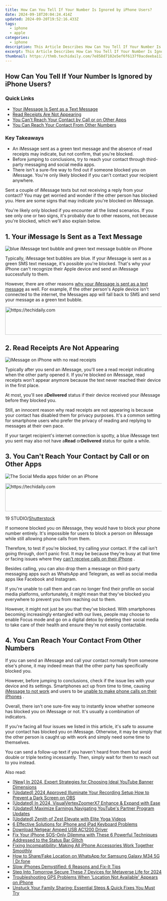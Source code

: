 ```yaml
---
title: How Can You Tell If Your Number Is Ignored by iPhone Users?
date: 2024-09-18T20:04:24.414Z
updated: 2024-09-20T19:52:16.433Z
tags:
  - iphone
  - apple
categories:
  - iphone
description: This Article Describes How Can You Tell If Your Number Is Ignored by iPhone Users?
excerpt: This Article Describes How Can You Tell If Your Number Is Ignored by iPhone Users?
thumbnail: https://thmb.techidaily.com/7e858d7102e5ef6f6137f0acdeeba112d7b0daf0c9e0dad5ba4b3979a33bb860.jpg
---
```


## How Can You Tell If Your Number Is Ignored by iPhone Users?

### Quick Links

* [Your iMessage Is Sent as a Text Message](https://www.makeuseof.com/check-if-someone-blocked-you-imessage/#your-imessage-is-sent-as-a-text-message)
* [Read Receipts Are Not Appearing](https://www.makeuseof.com/check-if-someone-blocked-you-imessage/#read-receipts-are-not-appearing)
* [You Can't Reach Your Contact by Call or on Other Apps](https://www.makeuseof.com/check-if-someone-blocked-you-imessage/#you-can-39-t-reach-your-contact-by-call-or-on-other-apps)
* [You Can Reach Your Contact From Other Numbers](https://www.makeuseof.com/check-if-someone-blocked-you-imessage/#you-can-reach-your-contact-from-other-numbers)

### Key Takeaways

* An iMessage sent as a green text message and the absence of read receipts may indicate, but not confirm, that you're blocked.
* Before jumping to conclusions, try to reach your contact through third-party messaging and social media apps.
* There isn't a sure-fire way to find out if someone blocked you on iMessage. You're only likely blocked if you can't contact your recipient anywhere.

 Sent a couple of iMessage texts but not receiving a reply from your contact? You may get worried and wonder if the other person has blocked you. Here are some signs that may indicate you're blocked on iMessage.

 You're likely only blocked if you encounter all the listed scenarios. If you see only one or two signs, it's probably due to other reasons, not because you're blocked, which we'll also explain below.

## 1\. Your iMessage Is Sent as a Text Message

![blue iMessage text bubble and green text message bubble on iPhone](https://static1.makeuseofimages.com/wordpress/wp-content/uploads/2024/03/muo-in-article-image-1200px-by-600px-21-ratio-46.jpg)

 Typically, iMessage text bubbles are blue. If your iMessage is sent as a green SMS text message, it's possible you're blocked. That's why your iPhone can't recognize their Apple device and send an iMessage successfully to them.

 However, there are other reasons [why your iMessage is sent as a text message](https://www.makeuseof.com/imessage-sent-as-text-message/) as well. For example, if the other person's Apple device isn't connected to the internet, the Messages app will fall back to SMS and send your message as a green text bubble.

<!-- affiliate ads begin -->
<a href="https://appsumo.8odi.net/c/5597632/2094479/7443" target="_top" id="2094479">
  <img src="//a.impactradius-go.com/display-ad/7443-2094479" border="0" alt="https://techidaily.com" width="728" height="90"/>
</a>
<img height="0" width="0" src="https://appsumo.8odi.net/i/5597632/2094479/7443" style="position:absolute;visibility:hidden;" border="0" />
<!-- affiliate ads end -->

## 2\. Read Receipts Are Not Appearing

![iMessage on iPhone with no read receipts](https://static1.makeuseofimages.com/wordpress/wp-content/uploads/2024/03/muo-in-article-image-1200px-by-600px-21-ratio-47.jpg)

 Typically after you send an iMessage, you'll see a read receipt indicating when the other party opened it. If you're blocked on iMessage, read receipts won't appear anymore because the text never reached their device in the first place.

 At most, you'll see a**Delivered** status if their device received your iMessage before they blocked you.

 Still, an innocent reason why read receipts are not appearing is because your contact has disabled them for privacy purposes. It's a common setting for smartphone users who prefer the privacy of reading and replying to messages at their own pace.

 If your target recipient's internet connection is spotty, a blue iMessage text you sent may also not have a**Read** or**Delivered** status for quite a while.

## 3\. You Can't Reach Your Contact by Call or on Other Apps

![The Social Media apps folder on an iPhone](https://static1.makeuseofimages.com/wordpress/wp-content/uploads/2024/03/social-media-apps-folder-on-an-iphone.jpg)

<!-- affiliate ads begin -->
<a href="https://appsumo.8odi.net/c/5597632/2144298/7443" target="_top" id="2144298">
  <img src="//a.impactradius-go.com/display-ad/7443-2144298" border="0" alt="https://techidaily.com" width="728" height="90"/>
</a>
<img height="0" width="0" src="https://appsumo.8odi.net/i/5597632/2144298/7443" style="position:absolute;visibility:hidden;" border="0" />
<!-- affiliate ads end -->

 19 STUDIO/[Shutterstock](https://www.shutterstock.com/image-photo/hand-use-iphone11-max-pro-social-1889239063)

 If someone blocked you on iMessage, they would have to block your phone number entirely. It's impossible for users to block a person on iMessage while still allowing phone calls from them.

 Therefore, to test if you're blocked, try calling your contact. If the call isn't going through, don't panic first. It may be because they're busy at that time or facing issues where they [can't receive calls on their iPhone](https://www.makeuseof.com/fixes-iphone-not-receiving-calls/) .

 Besides calling, you can also drop them a message on third-party messaging apps such as WhatsApp and Telegram, as well as social media apps like Facebook and Instagram.

 If you're unable to call them and can no longer find their profile on social media platforms, unfortunately, it might mean that they've blocked you everywhere to prevent you from reaching out to them.

 However, it might not just be you that they've blocked. With smartphones becoming increasingly entangled with our lives, people may choose to enable Focus mode and go on a digital detox by deleting their social media to take care of their health and ensure they're not easily contactable.

## 4\. You Can Reach Your Contact From Other Numbers

 If you can send an iMessage and call your contact normally from someone else's phone, it may indeed mean that the other party has specifically blocked you.

 However, before jumping to conclusions, check if the issue lies with your device and its settings. Smartphones act up from time to time, causing [iMessage to not work](https://www.makeuseof.com/tag/imessage-not-working-on-mac-iphone-ipad/) and users to be [unable to make phone calls on their iPhones](https://www.makeuseof.com/how-to-fix-iphone-cant-make-calls/) .

 Overall, there isn't one sure-fire way to instantly know whether someone has blocked you on iMessage or not. It's usually a combination of indicators.

 If you're facing all four issues we listed in this article, it's safe to assume your contact has blocked you on iMessage. Otherwise, it may be simply that the other person is caught up with work and simply need some time to themselves.

 You can send a follow-up text if you haven't heard from them but avoid double or triple texting incessantly. Then, simply wait for them to reach out to you instead.

<ins class="adsbygoogle"
     style="display:block"
     data-ad-format="autorelaxed"
     data-ad-client="ca-pub-7571918770474297"
     data-ad-slot="1223367746"></ins>

<ins class="adsbygoogle"
     style="display:block"
     data-ad-client="ca-pub-7571918770474297"
     data-ad-slot="8358498916"
     data-ad-format="auto"
     data-full-width-responsive="true"></ins>

<span class="atpl-alsoreadstyle">Also read:</span>
<div><ul>
<li><a href="https://facebook-record-videos.techidaily.com/new-in-2024-expert-strategies-for-choosing-ideal-youtube-banner-dimensions/"><u>[New] In 2024, Expert Strategies for Choosing Ideal YouTube Banner Dimensions</u></a></li>
<li><a href="https://screen-recording.techidaily.com/updated-2024-approved-illuminate-your-recording-setup-how-to-prevent-a-dark-screen-on-obs/"><u>[Updated] 2024 Approved Illuminate Your Recording Setup How to Prevent a Dark Screen on OBS</u></a></li>
<li><a href="https://vp-tips.techidaily.com/updated-in-2024-visualvertexzoomerx7-enhance-and-expand-with-ease/"><u>[Updated] In 2024, VisualVertexZoomerX7 Enhance & Expand with Ease</u></a></li>
<li><a href="https://facebook-video-share.techidaily.com/updated-maximize-earnings-navigating-youtubes-partner-program-updates/"><u>[Updated] Maximize Earnings Navigating YouTube's Partner Program Updates</u></a></li>
<li><a href="https://facebook-video-footage.techidaily.com/updated-zenith-of-zest-elevate-with-elite-yoga-videos/"><u>[Updated] Zenith of Zest Elevate with Elite Yoga Videos</u></a></li>
<li><a href="https://fox-that.techidaily.com/6-effective-solutions-for-iphone-and-ipad-keyboard-problems/"><u>6 Effective Solutions for iPhone and iPad Keyboard Problems</u></a></li>
<li><a href="https://driver-install.techidaily.com/download-netgear-amped-usb-ac1200-driver/"><u>Download Netgear Amped USB AC1200 Driver</u></a></li>
<li><a href="https://fox-that.techidaily.com/fix-your-iphone-sos-only-dilemma-with-these-6-powerful-techniques-addressed-to-the-status-bar-glitch/"><u>Fix Your iPhone SOS-Only Dilemma with These 6 Powerful Techniques Addressed to the Status Bar Glitch</u></a></li>
<li><a href="https://fox-that.techidaily.com/fixing-incompatibility-making-all-iphone-accessories-work-together-smoothly/"><u>Fixing Incompatibility: Making All iPhone Accessories Work Together Smoothly</u></a></li>
<li><a href="https://location-social.techidaily.com/how-to-sharefake-location-on-whatsapp-for-samsung-galaxy-m34-5g-drfone-by-drfone-virtual-android/"><u>How to Share/Fake Location on WhatsApp for Samsung Galaxy M34 5G | Dr.fone</u></a></li>
<li><a href="https://fox-that.techidaily.com/slow-iphones-demystified-6-reasons-and-fix-it-tips/"><u>Slow iPhones Demystified: 6 Reasons and Fix-It Tips</u></a></li>
<li><a href="https://extra-skills.techidaily.com/step-into-tomorrow-secure-these-7-devices-for-metaverse-life-for-2024/"><u>Step Into Tomorrow Secure These 7 Devices for Metaverse Life for 2024</u></a></li>
<li><a href="https://fox-that.techidaily.com/troubleshooting-gps-problems-when-location-not-available-appears-on-iphone/"><u>Troubleshooting GPS Problems When 'Location Not Available' Appears on iPhone</u></a></li>
<li><a href="https://fox-that.techidaily.com/unstuck-your-family-sharing-essential-steps-and-quick-fixes-you-must-try/"><u>Unstuck Your Family Sharing: Essential Steps & Quick Fixes You Must Try</u></a></li>
</ul></div>

